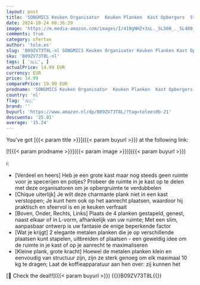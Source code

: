 ```yaml
---
layout: post
title: 'SONGMICS Keuken Organisator  Keuken Planken  Kast Opbergers  Stapelbaar  Uitbreidbaar  Set van 2 Metalen Keuken Planken  Wit KCS01WT'
date: 2024-10-24 06:36:29
image: 'https://m.media-amazon.com/images/I/419gNHZ+3sL._SL500_._SL400_.jpg'
comments: true
category: ofertas
author: 'tole.es'
slug: 'B09ZV73T8L-nl SONGMICS Keuken Organisator Keuken Planken Kast Opbergers...'
sku: 'B09ZV73T8L-nl'
tags: [ '🇳🇱', ]
actualPrice: 14.99 EUR
currency: EUR
price: 14.99
comparePrice: 19.99 EUR
prodname: 'SONGMICS Keuken Organisator  Keuken Planken  Kast Opbergers  Stapelbaar  Uitbreidbaar  Set van 2 Metalen Keuken Planken  Wit KCS01WT'
country: 'nl'
flag: '🇳🇱'
brand: ''
buyurl: 'https://www.amazon.nl/dp/B09ZV73T8L/?tag=tolees0b-21'
descuento: '25.01'
average: '15.24'
---
```


You've got [{{< param title >}}]({{< param buyurl >}}) at the following link:

[![{{< param prodname >}}]({{< param image >}})]({{< param buyurl >}})

ℹ️:

- [Verdeel en heers] Heb je een grote kast maar nog steeds geen ruimte voor je specerijen en potjes? Probeer de ruimte in je kast op te delen met deze organisatoren om je opbergruimte te verdubbelen
- [Chique uiterlijk] Je wilt deze charmante plank niet in een kast verstoppen; Je kunt hem ook op het aanrecht plaatsen, waardoor hij praktisch en sfeervol is en je keuken verfraait
- [Boven, Onder, Rechts, Links] Plaats de 4 planken gestapeld, genest, naast elkaar of in L-vorm, afhankelijk van uw ruimte; Met een slim, aanpasbaar ontwerp is uw fantasie de enige beperkende factor
- [Wat je krijgt] 2 elegante metalen planken die je op verschillende plaatsen kunt stapelen, uitbreiden of plaatsen - een geweldig idee om de ruimte in je kast of op je aanrecht te maximaliseren
- [Kleine plank, grote kracht] Hoewel de metalen planken klein en eenvoudig van structuur zijn, zijn ze sterk genoeg om elk maximaal 10 kg te dragen; Laat de koffieapparatuur aan hen over: zij kunnen het

[🛒 Check the deal!!]({{< param buyurl >}})
{{<world>}}B09ZV73T8L{{</world>}}
